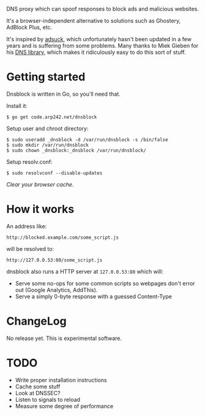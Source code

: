 DNS proxy which can spoof responses to block ads and malicious websites.

It's a browser-independent alternative to solutions such as Ghostery, AdBlock
Plus, etc.

It's inspired by [adsuck][adsuck], which unfortunately hasn't been updated in a
few years and is suffering from some problems. Many thanks to Miek Gieben for
his [DNS library][dns], which makes it ridiculously easy to do this sort of
stuff.

Getting started
===============
Dnsblock is written in Go, so you'll need that.

Install it:

	$ go get code.arp242.net/dnsblock

Setup user and chroot directory:

	$ sudo useradd _dnsblock -d /var/run/dnsblock -s /bin/false
	$ sudo mkdir /var/run/dnsblock
	$ sudo chown _dnsblock:_dnsblock /var/run/dnsblock/

Setup resolv.conf:

	$ sudo resolvconf --disable-updates

*Clear your browser cache*.

How it works
============
An address like:

	http://blocked.example.com/some_script.js

will be resolved to:

	http://127.0.0.53:80/some_script.js

dnsblock also runs a HTTP server at `127.0.0.53:80` which will:

- Serve some no-ops for some common scripts so webpages don't error out (Google
  Analytics, AddThis).
- Serve a simply 0-byte response with a guessed Content-Type

ChangeLog
=========
No release yet. This is experimental software.

TODO
====
- Write proper installation instructions
- Cache some stuff
- Look at DNSSEC?
- Listen to signals to reload
- Measure some degree of performance


[adsuck]: https://github.com/conformal/adsuck
[dns]: https://github.com/miekg/dns
